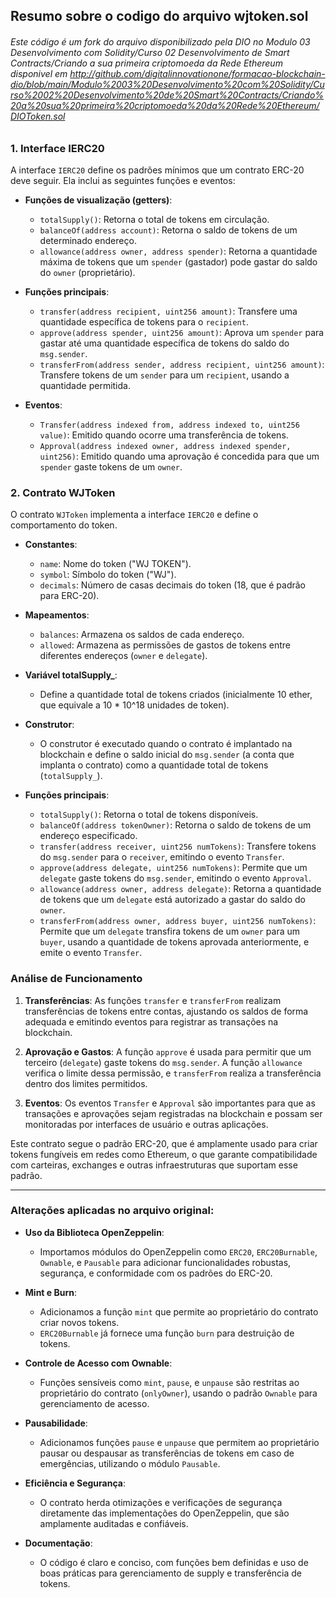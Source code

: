 ## Resumo sobre o codigo do arquivo wjtoken.sol
###### Este código é um fork do arquivo disponibilizado pela DIO no Modulo 03 Desenvolvimento com Solidity/Curso 02 Desenvolvimento de Smart Contracts/Criando a sua primeira criptomoeda da Rede Ethereum disponivel em http://github.com/digitalinnovationone/formacao-blockchain-dio/blob/main/Modulo%2003%20Desenvolvimento%20com%20Solidity/Curso%2002%20Desenvolvimento%20de%20Smart%20Contracts/Criando%20a%20sua%20primeira%20criptomoeda%20da%20Rede%20Ethereum/DIOToken.sol
### 1. Interface IERC20

A interface `IERC20` define os padrões mínimos que um contrato ERC-20 deve seguir. Ela inclui as seguintes funções e eventos:

-   **Funções de visualização (getters)**:
    
    -   `totalSupply()`: Retorna o total de tokens em circulação.
    -   `balanceOf(address account)`: Retorna o saldo de tokens de um determinado endereço.
    -   `allowance(address owner, address spender)`: Retorna a quantidade máxima de tokens que um `spender` (gastador) pode gastar do saldo do `owner` (proprietário).
-   **Funções principais**:
    
    -   `transfer(address recipient, uint256 amount)`: Transfere uma quantidade específica de tokens para o `recipient`.
    -   `approve(address spender, uint256 amount)`: Aprova um `spender` para gastar até uma quantidade específica de tokens do saldo do `msg.sender`.
    -   `transferFrom(address sender, address recipient, uint256 amount)`: Transfere tokens de um `sender` para um `recipient`, usando a quantidade permitida.
-   **Eventos**:
    
    -   `Transfer(address indexed from, address indexed to, uint256 value)`: Emitido quando ocorre uma transferência de tokens.
    -   `Approval(address indexed owner, address indexed spender, uint256)`: Emitido quando uma aprovação é concedida para que um `spender` gaste tokens de um `owner`.

### 2. Contrato WJToken

O contrato `WJToken` implementa a interface `IERC20` e define o comportamento do token.

-   **Constantes**:
    
    -   `name`: Nome do token ("WJ TOKEN").
    -   `symbol`: Símbolo do token ("WJ").
    -   `decimals`: Número de casas decimais do token (18, que é padrão para ERC-20).
-   **Mapeamentos**:
    
    -   `balances`: Armazena os saldos de cada endereço.
    -   `allowed`: Armazena as permissões de gastos de tokens entre diferentes endereços (`owner` e `delegate`).
-   **Variável totalSupply_**:
    
    -   Define a quantidade total de tokens criados (inicialmente 10 ether, que equivale a 10 * 10^18 unidades de token).
-   **Construtor**:
    
    -   O construtor é executado quando o contrato é implantado na blockchain e define o saldo inicial do `msg.sender` (a conta que implanta o contrato) como a quantidade total de tokens (`totalSupply_`).
-   **Funções principais**:
    
    -   `totalSupply()`: Retorna o total de tokens disponíveis.
    -   `balanceOf(address tokenOwner)`: Retorna o saldo de tokens de um endereço especificado.
    -   `transfer(address receiver, uint256 numTokens)`: Transfere tokens do `msg.sender` para o `receiver`, emitindo o evento `Transfer`.
    -   `approve(address delegate, uint256 numTokens)`: Permite que um `delegate` gaste tokens do `msg.sender`, emitindo o evento `Approval`.
    -   `allowance(address owner, address delegate)`: Retorna a quantidade de tokens que um `delegate` está autorizado a gastar do saldo do `owner`.
    -   `transferFrom(address owner, address buyer, uint256 numTokens)`: Permite que um `delegate` transfira tokens de um `owner` para um `buyer`, usando a quantidade de tokens aprovada anteriormente, e emite o evento `Transfer`.

### Análise de Funcionamento

1.  **Transferências**: As funções `transfer` e `transferFrom` realizam transferências de tokens entre contas, ajustando os saldos de forma adequada e emitindo eventos para registrar as transações na blockchain.
    
2.  **Aprovação e Gastos**: A função `approve` é usada para permitir que um terceiro (`delegate`) gaste tokens do `msg.sender`. A função `allowance` verifica o limite dessa permissão, e `transferFrom` realiza a transferência dentro dos limites permitidos.
    
3.  **Eventos**: Os eventos `Transfer` e `Approval` são importantes para que as transações e aprovações sejam registradas na blockchain e possam ser monitoradas por interfaces de usuário e outras aplicações.
    

Este contrato segue o padrão ERC-20, que é amplamente usado para criar tokens fungíveis em redes como Ethereum, o que garante compatibilidade com carteiras, exchanges e outras infraestruturas que suportam esse padrão.

--------------------------
### Alterações aplicadas no arquivo original: 
-   **Uso da Biblioteca OpenZeppelin**:
    
    -   Importamos módulos do OpenZeppelin como `ERC20`, `ERC20Burnable`, `Ownable`, e `Pausable` para adicionar funcionalidades robustas, segurança, e conformidade com os padrões do ERC-20.
-   **Mint e Burn**:
    
    -   Adicionamos a função `mint` que permite ao proprietário do contrato criar novos tokens.
    -   `ERC20Burnable` já fornece uma função `burn` para destruição de tokens.
-   **Controle de Acesso com Ownable**:
    
    -   Funções sensíveis como `mint`, `pause`, e `unpause` são restritas ao proprietário do contrato (`onlyOwner`), usando o padrão `Ownable` para gerenciamento de acesso.
-   **Pausabilidade**:
    
    -   Adicionamos funções `pause` e `unpause` que permitem ao proprietário pausar ou despausar as transferências de tokens em caso de emergências, utilizando o módulo `Pausable`.
-   **Eficiência e Segurança**:
    
    -   O contrato herda otimizações e verificações de segurança diretamente das implementações do OpenZeppelin, que são amplamente auditadas e confiáveis.
-   **Documentação**:
    
    -   O código é claro e conciso, com funções bem definidas e uso de boas práticas para gerenciamento de supply e transferência de tokens.